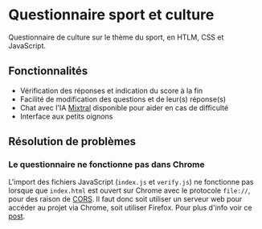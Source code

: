 # Questionnaire sport et culture

Questionnaire de culture sur le thème du sport, en HTLM, CSS et JavaScript.

## Fonctionnalités

- Vérification des réponses et indication du score à la fin
- Facilité de modification des questions et de leur(s) réponse(s)
- Chat avec l'IA [Mixtral](https://mixtral.replicate.dev/) disponible pour aider en cas de difficulté
- Interface aux petits oignons

## Résolution de problèmes

### Le questionnaire ne fonctionne pas dans Chrome

L'import des fichiers JavaScript (`index.js` et `verify.js`) ne fonctionne pas lorsque que `index.html` est ouvert sur Chrome avec le protocole `file://`, pour des raison de [CORS](https://developer.mozilla.org/fr/docs/Web/HTTP/CORS). Il faut donc soit utiliser un serveur web pour accéder au projet via Chrome, soit utiliser Firefox. Pour plus d'info voir ce [post](https://stackoverflow.com/a/25914800).
